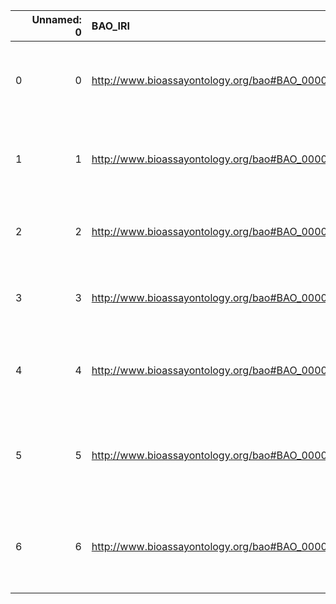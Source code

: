 |    |   Unnamed: 0 | BAO_IRI                                         | BAO_DESC                                                                                            | REX_IRI                                    | REX_DESC                                |
|---:|-------------:|:------------------------------------------------|:----------------------------------------------------------------------------------------------------|:-------------------------------------------|:----------------------------------------|
|  0 |            0 | http://www.bioassayontology.org/bao#BAO_0000050 | {'label': 'bioluminescence', 'prefLabel': None, 'altLabel': None, 'name': 'BAO_0000050'}            | http://purl.obolibrary.org/obo/REX_0000298 | {'label': 'bioluminescence'}            |
|  1 |            1 | http://www.bioassayontology.org/bao#BAO_0000051 | {'label': 'chemiluminescence', 'prefLabel': None, 'altLabel': None, 'name': 'BAO_0000051'}          | http://purl.obolibrary.org/obo/REX_0000294 | {'label': 'chemiluminescence'}          |
|  2 |            2 | http://www.bioassayontology.org/bao#BAO_0000087 | {'label': 'activation', 'prefLabel': None, 'altLabel': None, 'name': 'BAO_0000087'}                 | http://purl.obolibrary.org/obo/REX_0000221 | {'label': 'activation'}                 |
|  3 |            3 | http://www.bioassayontology.org/bao#BAO_0000091 | {'label': 'inhibition', 'prefLabel': None, 'altLabel': None, 'name': 'BAO_0000091'}                 | http://purl.obolibrary.org/obo/REX_0000218 | {'label': 'inhibition'}                 |
|  4 |            4 | http://www.bioassayontology.org/bao#BAO_0000482 | {'label': 'competitive inhibition', 'prefLabel': None, 'altLabel': None, 'name': 'BAO_0000482'}     | http://purl.obolibrary.org/obo/REX_0000220 | {'label': 'competitive inhibition'}     |
|  5 |            5 | http://www.bioassayontology.org/bao#BAO_0000483 | {'label': 'uncompetitive inhibition', 'prefLabel': None, 'altLabel': None, 'name': 'BAO_0000483'}   | http://purl.obolibrary.org/obo/REX_0000229 | {'label': 'uncompetitive inhibition'}   |
|  6 |            6 | http://www.bioassayontology.org/bao#BAO_0000485 | {'label': 'non-competitive inhibition', 'prefLabel': None, 'altLabel': None, 'name': 'BAO_0000485'} | http://purl.obolibrary.org/obo/REX_0000228 | {'label': 'non-competitive inhibition'} |